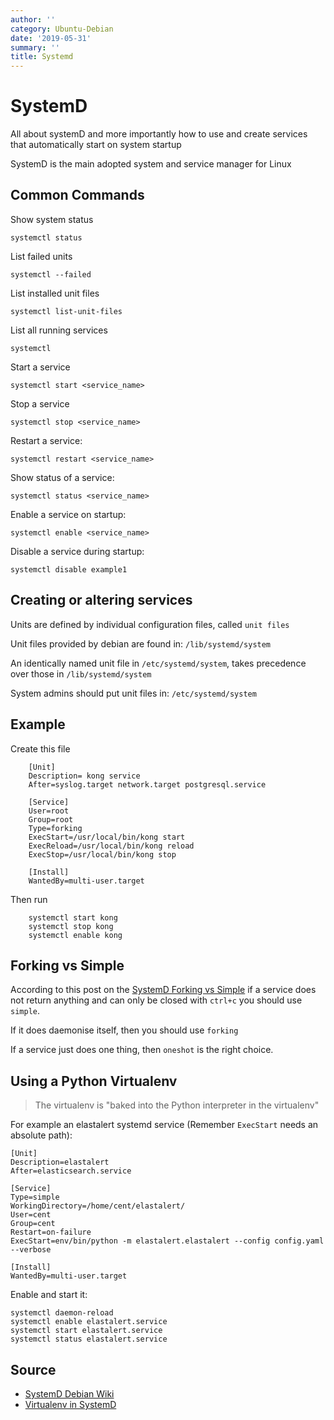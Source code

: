```yaml
---
author: ''
category: Ubuntu-Debian
date: '2019-05-31'
summary: ''
title: Systemd
---
```

# SystemD

All about systemD and more importantly how to use and create services that automatically start on system startup

SystemD is the main adopted system and service manager for Linux

## Common Commands

Show system status

    systemctl status

List failed units

    systemctl --failed

List installed unit files

    systemctl list-unit-files

List all running services

    systemctl

Start a service

    systemctl start <service_name>

Stop a service

    systemctl stop <service_name>

Restart a service:

    systemctl restart <service_name>

Show status of a service:

    systemctl status <service_name>

Enable a service on startup:

    systemctl enable <service_name>

Disable a service during startup:

    systemctl disable example1

## Creating or altering services

Units are defined by individual configuration files, called `unit files`

Unit files provided by debian are found in: `/lib/systemd/system`

An identically named unit file in `/etc/systemd/system`, takes precedence over those in `/lib/systemd/system`

System admins should put unit files in: `/etc/systemd/system`

## Example

Create this file

        [Unit]
        Description= kong service
        After=syslog.target network.target postgresql.service

        [Service]
        User=root
        Group=root
        Type=forking
        ExecStart=/usr/local/bin/kong start
        ExecReload=/usr/local/bin/kong reload
        ExecStop=/usr/local/bin/kong stop

        [Install]
        WantedBy=multi-user.target

Then run

        systemctl start kong
        systemctl stop kong
        systemctl enable kong


## Forking vs Simple

According to this post on the [SystemD Forking vs Simple](https://superuser.com/questions/1274901/systemd-forking-vs-simple/1274913) if a service does not return anything and can only be closed with `ctrl+c` you should use `simple`.

If it does daemonise itself, then you should use `forking`

If a service just does one thing, then `oneshot` is the right choice.

## Using a Python Virtualenv

> The virtualenv is "baked into the Python interpreter in the virtualenv"

For example an elastalert systemd service (Remember `ExecStart` needs an absolute path):

    [Unit]
    Description=elastalert
    After=elasticsearch.service

    [Service]
    Type=simple
    WorkingDirectory=/home/cent/elastalert/
    User=cent
    Group=cent
    Restart=on-failure
    ExecStart=env/bin/python -m elastalert.elastalert --config config.yaml --verbose

    [Install]
    WantedBy=multi-user.target

Enable and start it:

    systemctl daemon-reload
    systemctl enable elastalert.service
    systemctl start elastalert.service
    systemctl status elastalert.service



## Source

* [SystemD Debian Wiki](https://wiki.debian.org/systemd)
* [Virtualenv in SystemD](https://stackoverflow.com/questions/37211115/how-to-enable-a-virtualenv-in-a-systemd-service-unit)